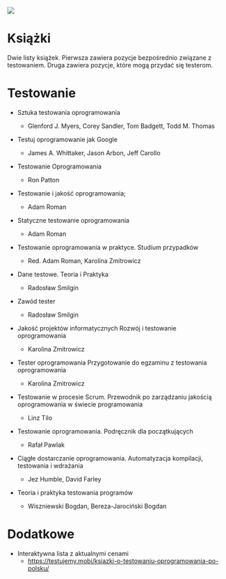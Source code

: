 [![](https://img.shields.io/badge/Facebook-%23TestowanieOprogramowania-blue.svg)](https://www.facebook.com/groups/TestowanieOprogramowania/)


# Książki
Dwie listy książek. Pierwsza zawiera pozycje bezpośrednio związane z testowaniem.
Druga zawiera pozycje, które mogą przydać się testerom.

# Testowanie

* Sztuka testowania oprogramowania
   * Glenford J. Myers, Corey Sandler, Tom Badgett, Todd M. Thomas

*  Testuj oprogramowanie jak Google
   * James A. Whittaker, Jason Arbon, Jeff Carollo

* Testowanie Oprogramowania
   * Ron Patton

* Testowanie i jakość oprogramowania;
   * Adam Roman

* Statyczne testowanie oprogramowania
   * Adam Roman

* Testowanie oprogramowania w praktyce. Studium przypadków
   * Red. Adam Roman, Karolina Zmitrowicz

* Dane testowe. Teoria i Praktyka
   * Radosław Smilgin

* Zawód tester
   * Radosław Smilgin

* Jakość projektów informatycznych Rozwój i testowanie oprogramowania
   * Karolina Zmitrowicz

* Tester oprogramowania Przygotowanie do egzaminu z testowania oprogramowania
   * Karolina Zmitrowicz

* Testowanie w procesie Scrum. Przewodnik po zarządzaniu jakością oprogramowania w świecie programowania
   * Linz Tilo

* Testowanie oprogramowania. Podręcznik dla początkujących
   * Rafał Pawlak

* Ciągłe dostarczanie oprogramowania. Automatyzacja kompilacji, testowania i wdrażania
   * Jez Humble, David Farley

* Teoria i praktyka testowania programów
   * Wiszniewski Bogdan, Bereza-Jarociński Bogdan

# Dodatkowe

* Interaktywna lista z aktualnymi cenami
   * https://testujemy.mobi/ksiazki-o-testowaniu-oprogramowania-po-polsku/
